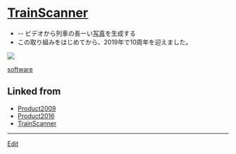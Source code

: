 # [TrainScanner](TrainScanner)


* [](https://github.com/[vitroid](vitroid)/[TrainScanner](TrainScanner)) -- ビデオから列車の長ーい[写真](写真)を生成する
* この取り組みをはじめてから、2019年で10周年を迎えました。



![](https://live.staticflickr.com/1736/40895510390_54f5c89f99_k_d.jpg)



[software](software) 


## Linked from

* [Product2009](Product2009.md)
* [Product2016](Product2016.md)
* [TrainScanner](TrainScanner.md)


----
[Edit](https://github.com/vitroid/vitroid.github.io/edit/master/MD/TrainScanner.md)

